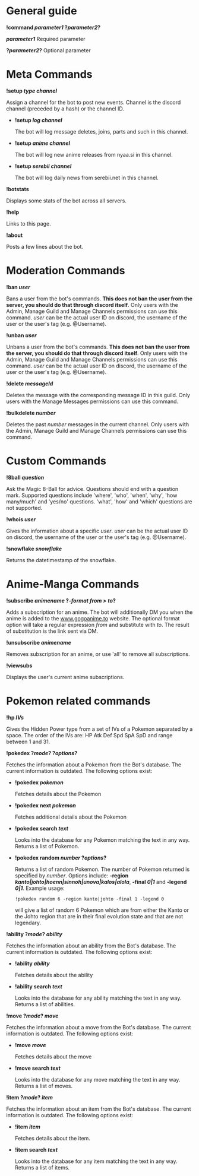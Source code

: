 # General guide

**!command _parameter1_ ?_parameter2_?**

**_parameter1_**   Required parameter

**?_parameter2_?**   Optional parameter

# Meta Commands
**!setup _type_ _channel_**

Assign a channel for the bot to post new events. Channel is the discord channel (preceded by a hash) or the channel ID.

 - **!setup _log_ _channel_**
  
   The bot will log message deletes, joins, parts and such in this channel.

 - **!setup _anime_ _channel_**
 
   The bot will log new anime releases from nyaa.si in this channel.

 - **!setup _serebii_ _channel_**
 
   The bot will log daily news from serebii.net in this channel.
   
**!botstats**

Displays some stats of the bot across all servers.

**!help**

Links to this page.

**!about**

Posts a few lines about the bot.

# Moderation Commands

**!ban _user_**

Bans a user from the bot's commands. **This does not ban the user from the server, you should do that through discord itself**. Only users with the Admin, Manage Guild and Manage Channels permissions can use this command. _user_ can be the actual user ID on discord, the username of the user or the user's tag (e.g. @Username).


**!unban _user_**

Unbans a user from the bot's commands. **This does not ban the user from the server, you should do that through discord itself**. Only users with the Admin, Manage Guild and Manage Channels permissions can use this command. _user_ can be the actual user ID on discord, the username of the user or the user's tag (e.g. @Username).

**!delete _messageId_**

Deletes the message with the corresponding message ID in this guild. Only users with the Manage Messages permissions can use this command.

**!bulkdelete _number_**

Deletes the past _number_ messages in the current channel. Only users with the Admin, Manage Guild and Manage Channels permissions can use this command.

# Custom Commands

**!8ball _question_**

Ask the Magic 8-Ball for advice. Questions should end with a question mark. Supported questions include 'where', 'who', 'when', 'why', 'how many/much' and 'yes/no' questions. 'what', 'how' and 'which' questions are not supported.

**!whois _user_**

Gives the information about a specific _user_. _user_ can be the actual user ID on discord, the username of the user or the user's tag (e.g. @Username).

**!snowflake _snowflake_**

Returns the datetimestamp of the snowflake.

# Anime-Manga Commands

**!subscribe _animename_ ?_-format from > to_?**

Adds a subscription for an anime. The bot will additionally DM you when the anime is added to the www.gogoanime.to website. The optional format option will take a regular expression _from_ and substitute with _to_. The result of substitution is the link sent via DM.

**!unsubscribe _animename_**

Removes subscription for an anime, or use 'all' to remove all subscriptions.

**!viewsubs**

Displays the user's current anime subscriptions.

# Pokemon related commands

**!hp _IVs_**

Gives the Hidden Power type from a set of IVs of a Pokemon separated by a space. The order of the IVs are: HP Atk Def Spd SpA SpD and range between 1 and 31.

**!pokedex ?_mode_? ?_options_?**

Fetches the information about a Pokemon from the Bot's database. The current information is outdated. The following options exist:

 - **!pokedex _pokemon_**
 
   Fetches details about the Pokemon
 
 - **!pokedex next _pokemon_**
 
   Fetches additional details about the Pokemon
 
 - **!pokedex search _text_**
 
   Looks into the database for any Pokemon matching the text in any way. Returns a list of Pokemon.
   
 - **!pokedex random _number_ ?_options_?**
 
   Returns a list of random Pokemon. The number of Pokemon returned is specified by *number*. Options include: **-region _kanto|johto|hoenn|sinnoh|unova|kalos|alola_**, **-final _0|1_** and **-legend _0|1_**. Example usage:
   
       !pokedex random 6 -region kanto|johto -final 1 -legend 0
       
   will give a list of random 6 Pokemon which are from either the Kanto or the Johto region that are in their final evolution state and that are not legendary.
   
**!ability ?_mode_? _ability_**

Fetches the information about an ability from the Bot's database. The current information is outdated. The following options exist:
 - **!ability _ability_**
 
   Fetches details about the ability
 
 - **!ability search _text_**
 
   Looks into the database for any ability matching the text in any way. Returns a list of abilities.
   
**!move ?_mode_? _move_**

Fetches the information about a move from the Bot's database. The current information is outdated. The following options exist:
 - **!move _move_**
 
   Fetches details about the move
   
 - **!move search _text_**
 
   Looks into the database for any move matching the text in any way. Returns a list of moves.
   
**!item ?_mode_? _item_**

Fetches the information about an item from the Bot's database. The current information is outdated. The following options exist:

 - **!item _item_**
 
   Fetches details about the item.
   
 - **!item search _text_**
 
   Looks into the database for any item matching the text in any way. Returns a list of items.
